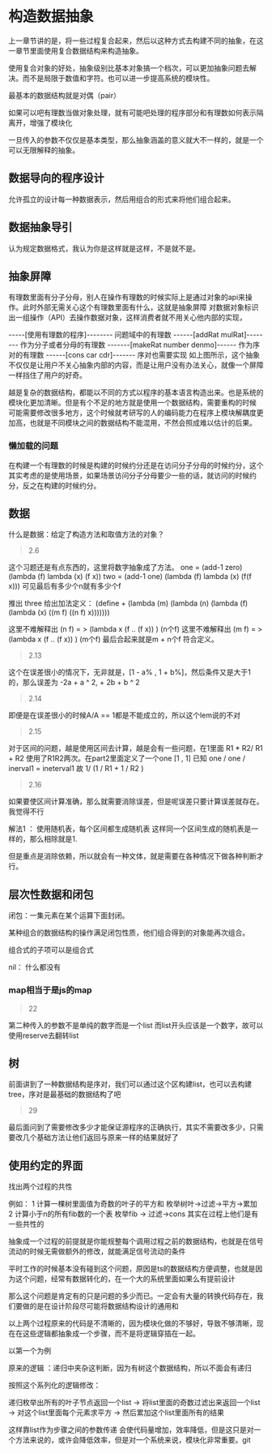 # 构造数据抽象

上一章节讲的是，将一些过程复合起来，然后以这种方式去构建不同的抽象，在这一章节里面使用复合数据结构来构造抽象。

使用复合对象的好处，抽象级别比基本对象搞一个档次，可以更加抽象问题去解决。而不是局限于数值和字符。也可以进一步提高系统的模块性。

最基本的数据结构就是对偶（pair）

如果可以吧有理数当做对象处理，就有可能吧处理的程序部分和有理数如何表示隔离开，增强了模块化

一旦传入的参数不仅仅是基本类型，那么抽象涵盖的意义就大不一样的，就是一个可以无限解释的抽象。

## 数据导向的程序设计

允许孤立的设计每一种数据表示，然后用组合的形式来将他们组合起来。

## 数据抽象导引

认为规定数据格式，我认为你是这样就是这样，不是就不是。

## 抽象屏障

有理数里面有分子分母，别人在操作有理数的时候实际上是通过对象的api来操作。此时外部无需关心这个有理数里面有什么，这就是抽象屏障
对数据对象标识出一组操作（API）去操作数据对象，这样消费者就不用关心他内部的实现，

-----[使用有理数的程序]--------
    问题域中的有理数
------[addRat mulRat]--------
    作为分子或者分母的有理数
-------[makeRat number denmo]------
    作为序对的有理数
------[cons car cdr]-------
    序对也需要实现
如上图所示，这个抽象不仅仅是让用户不关心抽象内部的内容，而是让用户没有办法关心，就像一个屏障一样挡住了用户的好奇。

越是复杂的数据结构，都能以不同的方式以程序的基本语言构造出来。也是系统的模块化更加清晰。但是有个不足的地方就是使用一个数据结构，需要重构的时候
可能需要修改很多地方，这个时候就考研写的人的编码能力在程序上模块解耦度更加高，也就是不同模块之间的数据结构不能混用，不然会照成难以估计的后果。

### 懒加载的问题

在构建一个有理数的时候是构建的时候约分还是在访问分子分母的时候约分，这个其实考虑的是使用场景，如果场景访问分子分母要少一些的话，就访问的时候约分，反之在构建的时候约分。

## 数据

什么是数据：给定了构造方法和取值方法的对象？

>2.6

这个习题还是有点东西的，这里将数字抽象成了方法。
one = (add-1 zero)
(lambda (f)
    lambda (x)
        (f x))
two = (add-1 one)
(lambda (f)
    lambda (x)
        (f(f x)))
可见最后有多少个n就有多少个f

推出
three
给出加法定义：
(define +
    (lambda (m)
        (lambda (n)
            (lambda (f)
                (lambda (x)
                    ((m f) ((n f) x)))))))

这里不难解释出 (n f) = > (lambda x (f .. (f  x)) ) (n个f)
这里不难解释出 (m f) = > (lambda x (f .. (f  x)) ) (m个f)
最后合起来就是m + n个f 符合定义。

>2.13

这个在误差很小的情况下，无非就是，[1 - a% , 1 + b%]，然后条件又是大于1的，那么误差为 -2a + a ^ 2, + 2b + b ^ 2

>2.14

即便是在误差很小的时候A/A == 1都是不能成立的，所以这个lem说的不对

>2.15

对于区间的问题，越是使用区间去计算，越是会有一些问题，在1里面 R1 * R2/ R1 + R2 使用了R1R2两次。在part2里面定义了一个one [1 , 1] 已知 one / one / inerval1 = ineterval1 故 1/ (1 / R1 + 1 / R2 )

>2.16

如果要使区间计算准确，那么就需要消除误差，但是呢误差只要计算误差就存在。我觉得不行

解法1 ： 使用随机表，每个区间都生成随机表 这样同一个区间生成的随机表是一样的，那么相除就是1.

但是重点是消除依赖，所以就会有一种文体，就是需要在各种情况下做各种判断才行。

## 层次性数据和闭包

闭包：一集元素在某个运算下面封闭。

某种组合的数据结构的操作满足闭包性质，他们组合得到的对象能再次组合。

组合式的子项可以是组合式

nil： 什么都没有

### map相当于是js的map

>22

第二种传入的参数不是单纯的数字而是一个list 而list开头应该是一个数字，故可以使用reserve去翻转list

## 树

前面讲到了一种数据结构是序对，我们可以通过这个区构建list，也可以去构建tree，序对是最基础的数据结构了吧

>29

最后面问到了需要修改多少才能保证源程序的正确执行，其实不需要改多少，只需要改几个基础方法让他们返回与原来一样的结果就好了

## 使用约定的界面

找出两个过程的共性

例如：
1 计算一棵树里面值为奇数的叶子的平方和 枚举树叶->过滤->平方->累加
2 计算小于n的所有fib数的一个表 枚举fib -> 过滤->cons
其实在过程上他们是有一些共性的

抽象成一个过程的前提就是你能规整每个调用过程之前的数据结构，也就是在信号流动的时候无需做额外的修改，就能满足信号流动的条件

平时工作的时候基本没有碰到这个问题，原因是ts的数据结构方便调整，也就是因为这个问题，经常有数据转化的，在一个大的系统里面如果么有提前设计

那么这个问题是肯定有的只是问题的多少而已。一定会有大量的转换代码存在，我们要做的是在设计阶段尽可能将数据结构设计的通用和

以上两个过程原来的代码是不清晰的，因为模块化做的不够好，导致不够清晰，现在在这些逻辑都抽象成一个步骤，而不是将逻辑穿插在一起。

以第一个为例

原来的逻辑 ：递归中夹杂这判断，因为有树这个数据结构，所以不面会有递归

按照这个系列化的逻辑修改：

递归枚举出所有的叶子节点返回一个list ->  将list里面的奇数过滤出来返回一个list -> 对这个list里面每个元素求平方 -> 然后累加这个list里面所有的结果

这样靠list作为步骤之间的参数传递 会使代码量增加，效率降低，但是这只是对一个方法来说的，或许会降低效率，但是对一个系统来说，模块化非常重要。git



